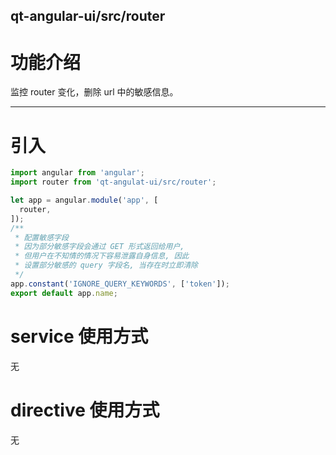 qt-angular-ui/src/router
---

# 功能介绍
监控 router 变化，删除 url 中的敏感信息。

---

# 引入

```javascript
import angular from 'angular';
import router from 'qt-angulat-ui/src/router';

let app = angular.module('app', [
  router,
]);
/**
 * 配置敏感字段
 * 因为部分敏感字段会通过 GET 形式返回给用户,
 * 但用户在不知情的情况下容易泄露自身信息, 因此
 * 设置部分敏感的 query 字段名, 当存在时立即清除
 */
app.constant('IGNORE_QUERY_KEYWORDS', ['token']);
export default app.name;
```

# service 使用方式
无

# directive 使用方式
无

